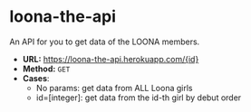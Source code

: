 # loona-the-api

An API for you to get data of the LOONA members.

- **URL:** https://loona-the-api.herokuapp.com/{id}
- **Method:**
  `GET`
- **Cases**:
  - No params: get data from ALL Loona girls
  - id=[integer]: get data from the id-th girl by debut order

